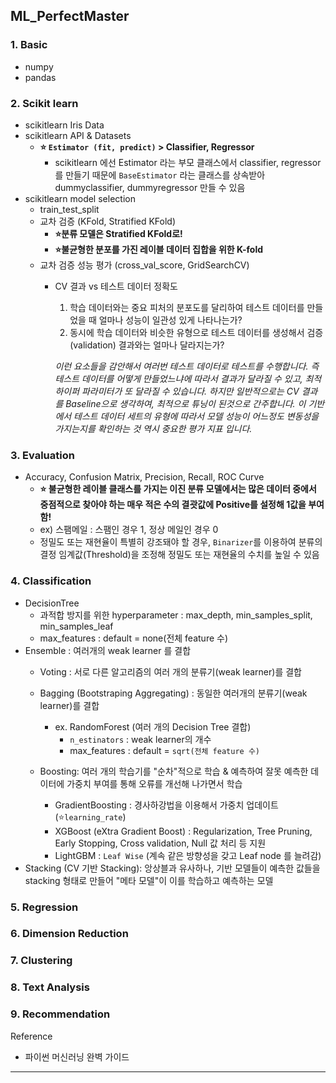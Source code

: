 ## ML_PerfectMaster
  

 ### 1. Basic 
  - numpy
  - pandas
  
  ### 2. Scikit learn
  - scikitlearn Iris Data
  - scikitlearn API & Datasets
    - **⭐️ `Estimator (fit, predict)` > Classifier, Regressor**
      - scikitlearn 에선 Estimator 라는 부모 클래스에서 classifier, regressor 를 만들기 때문에 `BaseEstimator` 라는 클래스를 상속받아 dummyclassifier, dummyregressor 만들 수 있음
  - scikitlearn model selection
    - train_test_split
    - 교차 검증 (KFold, Stratified KFold)
      - **⭐️분류 모델은 Stratified KFold로!**
      - **⭐️불균형한 분포를 가진 레이블 데이터 집합을 위한 K-fold**
    - 교차 검증 성능 평가 (cross_val_score, GridSearchCV)
      - CV 결과 vs 테스트 데이터 정확도
        1. 학습 데이터와는 중요 피처의 분포도를 달리하여 테스트 데이터를 만들었을 때 얼마나 성능이 일관성 있게 나타나는가?
        2. 동시에 학습 데이터와 비슷한 유형으로 테스트 데이터를 생성해서 검증(validation) 결과와는 얼마나 달라지는가?

        *이런 요소들을 감안해서 여러번 테스트 데이터로 테스트를 수행합니다. 즉 테스트 데이터를 어떻게 만들었느냐에 따라서 결과가 달라질 수 있고, 최적 하이퍼 파라미터가 또 달라질 수 있습니다.*
        *하지만 일반적으로는 CV 결과를 Baseline으로 생각하여, 최적으로 튜닝이 된것으로 간주합니다. 이 기반에서 테스트 데이터 세트의 유형에 따라서 모델 성능이 어느정도 변동성을 가지는지를 확인하는 것 역시 중요한 평가 지표 입니다.*
  
  ### 3. Evaluation
  - Accuracy, Confusion Matrix, Precision, Recall, ROC Curve
    - **⭐️ 불균형한 레이블 클래스를 가지는 이진 분류 모델에서는 많은 데이터 중에서 중점적으로 찾아야 하는 매우 적은 수의 결괏값에 Positive를 설정해 1값을 부여함!**
    - ex) 스팸메일 : 스팸인 경우 1, 정상 메일인 경우 0
    - 정밀도 또는 재현율이 특별히 강조돼야 할 경우, `Binarizer`를 이용하여 분류의 결정 임계값(Threshold)을 조정해 정밀도 또는 재현율의 수치를 높일 수 있음
      
  ### 4. Classification
  - DecisionTree
    - 과적합 방지를 위한 hyperparameter : max_depth, min_samples_split, min_samples_leaf
    - max_features : default = none(전체 feature 수)
  - Ensemble : 여러개의 weak learner 를 결합
    - Voting : 서로 다른 알고리즘의 여러 개의 분류기(weak learner)를 결합
    - Bagging (Bootstraping Aggregating) : 동일한 여러개의 분류기(weak learner)를 결합 
      - ex. RandomForest (여러 개의 Decision Tree 결합)
        - `n_estinators` : weak learner의 개수
        - max_features : default = `sqrt(전체 feature 수)`

    - Boosting: 여러 개의 학습기를 "순차"적으로 학습 & 예측하여 잘못 예측한 데이터에 가중치 부여를 통해 오류를 개선해 나가면서 학습
      - GradientBoosting : 경사하강법을 이용해서 가중치 업데이트 (⭐️`learning_rate`)
      - XGBoost (eXtra Gradient Boost) : Regularization, Tree Pruning, Early Stopping, Cross validation, Null 값 처리 등 지원
      - LightGBM : `Leaf Wise` (계속 같은 방향성을 갖고 Leaf node 를 늘려감)
  - Stacking (CV 기반 Stacking): 앙상블과 유사하나, 기반 모델들이 예측한 값들을 stacking 형태로 만들어 "메타 모델"이 이를 학습하고 예측하는 모델
      
  
  ### 5. Regression
  ### 6. Dimension Reduction
  ### 7. Clustering
  ### 8. Text Analysis
  ### 9. Recommendation

  Reference
  * 파이썬 머신러닝 완벽 가이드
  
***
